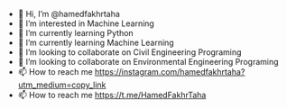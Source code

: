 - 👋 Hi, I’m @hamedfakhrtaha
- 👀 I’m interested in Machine Learning
- 🌱 I’m currently learning Python 
- 🌱 I’m currently learning Machine Learning 
- 💞️ I’m looking to collaborate on Civil Engineering Programing
- 💞️ I’m looking to collaborate on Environmental Engineering Programing
- 📫 How to reach me https://instagram.com/hamedfakhrtaha?utm_medium=copy_link
- 📫 How to reach me https://t.me/HamedFakhrTaha
<!---
hamedfakhrtaha/hamedfakhrtaha is a ✨ special ✨ repository because its `README.md` (this file) appears on your GitHub profile.
You can click the Preview link to take a look at your changes.
--->

